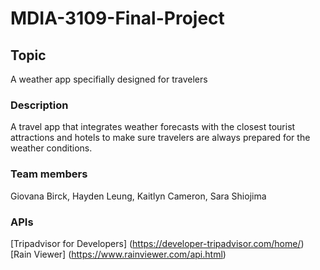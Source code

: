 # MDIA-3109-Final-Project

## Topic
A weather app specifially designed for travelers 

### Description
A travel app that integrates weather forecasts with the closest tourist attractions and hotels to make sure travelers are always prepared for the weather conditions. 


### Team members
Giovana Birck, Hayden Leung, Kaitlyn Cameron, Sara Shiojima

### APIs
[Tripadvisor for Developers] (https://developer-tripadvisor.com/home/)
[Rain Viewer] (https://www.rainviewer.com/api.html)
